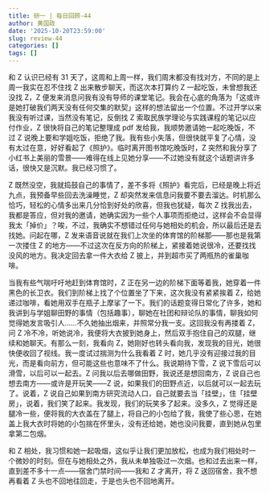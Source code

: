 ```yaml
---
title: 研一 | 每日回顾-44
author: 黄国政
date: '2025-10-20T23:59:00'
slug: review-44
categories: []
tags: []
---
```


<!--more-->

和 Z 认识已经有 31 天了，这周和上周一样，我们周末都没有找对方，不同的是上周一我实在忍不住找 Z 出来散步聊天，而这次本打算约 Z 一起吃饭，未曾想我还没找 Z，Z 便发来消息问我有没有导师的课堂笔记。我会在心底的角落为「这或许是她打破我们两天没有任何交集的默契」这样的想法留出一个位置。不过开学以来我没有听过课，当然没有笔记，反倒找 Z 索取民族学理论与实践课程的笔记以应付作业，Z 很快将自己的笔记整理成 pdf 发给我，我顺势邀请她一起吃晚饭，不过 Z 说晚上要和学姐吃饭，拒绝了我。我有些小失落，但很快就平复了心情，没有太过在意，好好看起了《照护》。临时离开图书馆吃晚饭时，Z 突然和我分享了小红书上美丽的雪景——难得在线上见她分享——不过她没有就这个话题讲许多话，很快又是沉默。我已经习惯了。

Z 既然没空，我就捣鼓自己的事情了，差不多将《照护》看完后，已经是晚上将近九点，我预备早些回去洗澡睡觉，Z 却突然发来信息问我要不要去溜达。时机那么恰巧，轻松的心情多出来几分恰到好处的欣喜，但我也犹疑，每次 Z 找我出去，我都是答应，但对我的邀请，她确实因为一些个人事项而拒绝过，这样会不会显得我太「掉价」？唉，不过，我确实不想错过任何与她相处的机会，所以最后还是去找她。问起在哪，Z 发来语音说就在我们上次坐的体育馆的阶梯那——那也是我第一次搂住 Z 的地方——不过这次在反方向的阶梯上，紧接着她说很冷，还要找找没风的地方。我决定回去拿一件大衣给 Z 披上，并到超市买了两瓶热的雀巢咖啡。

当我有些气喘吁吁地赶到体育馆时，Z 正在另一边的阶梯下面等着我，她穿着一件黑色的长卫衣。我们到阶梯上找了个位置坐了下来，这次我没有紧紧挨着 Z，给她递过咖啡，看她用双手在瓶子上摩挲了一下。我们的话题变得日常化了许多，她和我讲到与学姐聊田野的事情（包括趣事），聊她在社团和辩论队的事情，聊我如何觉得她发言吸引人……不久她抽出烟来，并照常分我一支。这回我没有再搂着 Z，问 Z 冷不冷，听她说冷，我便将大衣披到她身上，然后双手抱住自己的双腿，继续和她聊天。有那么一刻，我看向 Z，她刚好也转头看向我，发现我的目光，她很快便收回了视线。我一度试过揣测为什么我看着 Z 时，她几乎没有迎接过我的目光，而是看向前方，但可能这些也意味不了什么。我说期待下雪，Z 说下雪后可以滑雪，以后可以一起去。Z 问我以后去哪做田野，我说还是想回南方，Z 说自己也想去南方——或许是开玩笑——Z 说，如果我们的田野点近，以后就可以一起去玩了。说着，Z 说自己如果到南方研究流动人口，自己就要去当「挂壁」，住「挂壁房」，说着，我们笑了起来。我发现，我们的玩笑多了起来。没多久，Z 觉得还是腿冷一些，便将我的大衣盖在了腿上，将自己的小包给了我，我使了些心思，在她盖上我大衣时将她的小包揣在怀里头，没有还给她，她也没问我要，直到她从包里拿第二包烟。

和 Z 相处，我习惯和她一起吸烟，这似乎让我们更加放松，也成为我们相处时一个微妙的时刻。但在与她相处之外，我从未单独吸过一次烟。也和过去出来一样，直到差不多十一点——宿舍门禁时间——我和 Z 才离开，将 Z 送回宿舍，我不想再看着 Z 头也不回地往回走，于是也头也不回地离开。